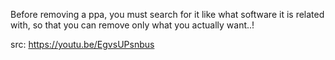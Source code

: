 Before removing a ppa, you must search for it like what software it is related with, so that you can remove only what you actually want..!

src: https://youtu.be/EgvsUPsnbus
